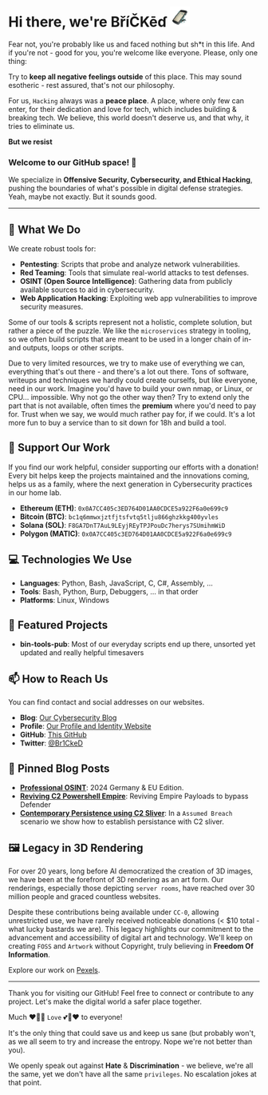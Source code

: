 # Hi there, we're ΒříČKēɗ  <img alt="bricked.png" src="https://github.com/Network-Sec/Network-Sec/blob/main/bricked.png?raw=true" data-hpc="true" style="width: 40px">

Fear not, you're probably like us and faced nothing but sh*t in this life. And if you're not - good for you, you're welcome like everyone. Please, only one thing: 

Try to **keep all negative feelings outside** of this place. This may sound esotheric - rest assured, that's not our philosophy. 

For us, `Hacking` always was a **peace place**. A place, where only few can enter, for their dedication and love for tech, which includes building & breaking tech. We believe, this world doesn't deserve us, and that why, it tries to eliminate us. 

**But we resist**

### Welcome to our GitHub space! 🚀

We specialize in **Offensive Security, Cybersecurity, and Ethical Hacking**, pushing the boundaries of what's possible in digital defense strategies. Yeah, maybe not exactly. But it sounds good. 

---

## 🧠 What We Do

We create robust tools for:
- **Pentesting**: Scripts that probe and analyze network vulnerabilities.
- **Red Teaming**: Tools that simulate real-world attacks to test defenses.
- **OSINT (Open Source Intelligence)**: Gathering data from publicly available sources to aid in cybersecurity.
- **Web Application Hacking**: Exploiting web app vulnerabilities to improve security measures.

Some of our tools & scripts represent not a holistic, complete solution, but rather a piece of the puzzle. We like the `microservices` strategy in tooling, so we often build scripts that are meant to be used in a longer chain of in- and outputs, loops or other scripts. 

Due to very limited resources, we try to make use of everything we can, everything that's out there - and there's a lot out there. Tons of software, writeups and techniques we hardly could create ourselfs, but like everyone, need in our work. Imagine you'd have to build your own nmap, or Linux, or CPU... impossible. Why not go the other way then? Try to extend only the part that is not available, often times the **premium** where you'd need to pay for. Trust when we say, we would much rather pay for, if we could. It's a lot more fun to buy a service than to sit down for 18h and build a tool.  

## 💖 Support Our Work

If you find our work helpful, consider supporting our efforts with a donation! Every bit helps keep the projects maintained and the innovations coming, helps us as a family, where the next generation in Cybersecurity practices in our home lab. 

- **Ethereum (ETH)**: `0x0A7CC405c3ED764D01AA0CDCE5a922F6a0e699c9`
- **Bitcoin (BTC)**: `bc1q6mmwxjztfjtsfvtq5tlju866ghzkkg400yvles`
- **Solana (SOL)**: `F8GA7DnT7AuL9LEyjREyTPJPouDc7herys7SUmihmWiD`
- **Polygon (MATIC)**: `0x0A7CC405c3ED764D01AA0CDCE5a922F6a0e699c9`


## 💻 Technologies We Use

- **Languages**: Python, Bash, JavaScript, C, C#, Assembly, ...
- **Tools**: Bash, Python, Burp, Debuggers, ... in that order
- **Platforms**: Linux, Windows

## 🌟 Featured Projects

- **bin-tools-pub**: Most of our everyday scripts end up there, unsorted yet updated and really helpful timesavers

## 📫 How to Reach Us
You can find contact and social addresses on our websites. 

- **Blog**: [Our Cybersecurity Blog](https://blog.network-sec.de/)
- **Profile**: [Our Profile and Identity Website](https://profile.network-sec.de/)
- **GitHub**: [This GitHub](https://github.com/Network-Sec)
- **Twitter**: [@Br1CkeD](https://twitter.com/__Br1CkeD__)
    
## 📝 Pinned Blog Posts

- **[Professional OSINT](https://blog.network-sec.de/post/open_source_intelligence_2024_eu_version/)**: 2024 Germany & EU Edition.
- **[Reviving C2 Powershell Empire](https://blog.network-sec.de/post/c2_evasion_revive_powershell_empire_starkiller/)**: Reviving Empire Payloads to bypass Defender
- **[Contemporary Persistence using C2 Sliver](https://blog.network-sec.de/post/persistence_c2_contemporary_true_cybercrime_anyrun_sliver/)**: In a `Assumed Breach` scenario we show how to establish persistance with C2 sliver.

## 🖼️ Legacy in 3D Rendering

For over 20 years, long before AI democratized the creation of 3D images, we have been at the forefront of 3D rendering as an art form. Our renderings, especially those depicting `server rooms`, have reached over 30 million people and graced countless websites. 

Despite these contributions being available under `CC-0`, allowing unrestricted use, we have rarely received noticeable donations (< $10 total - what lucky bastards we are). This legacy highlights our commitment to the advancement and accessibility of digital art and technology. We'll keep on creating `FOSS` and `Artwork` without Copyright, truly believing in **Freedom Of Information**. 

Explore our work on [Pexels](https://www.pexels.com/de-de/@artunchained/).

---

Thank you for visiting our GitHub! Feel free to connect or contribute to any project. Let's make the digital world a safer place together. 

Much ❤️🧡💕 `Love` 💕🧡❤️ to everyone!

It's the only thing that could save us and keep us sane (but probably won't, as we all seem to try and increase the entropy. Nope we're not better than you). 

We openly speak out against **Hate** & **Discrimination** - we believe, we're all the same, yet we don't have all the same `privileges`. No escalation jokes at that point.

